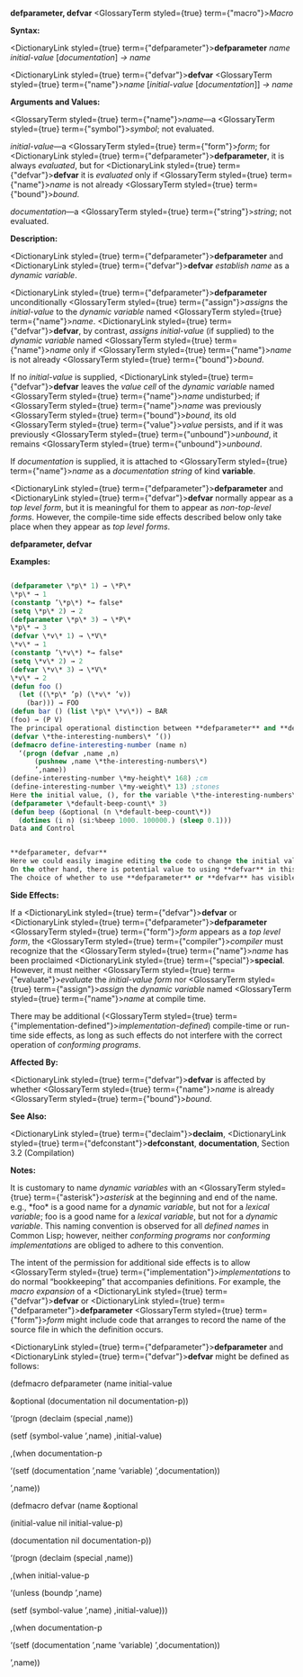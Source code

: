 **defparameter, defvar** <GlossaryTerm styled={true} term={"macro"}><i>Macro</i></GlossaryTerm> 



**Syntax:** 



<DictionaryLink styled={true} term={"defparameter"}><b>defparameter</b></DictionaryLink> *name initial-value* [*documentation*] *→ name* 



<DictionaryLink styled={true} term={"defvar"}><b>defvar</b></DictionaryLink> <GlossaryTerm styled={true} term={"name"}><i>name</i></GlossaryTerm> [*initial-value* [*documentation*]] *→ name* 



**Arguments and Values:** 



<GlossaryTerm styled={true} term={"name"}><i>name</i></GlossaryTerm>—a <GlossaryTerm styled={true} term={"symbol"}><i>symbol</i></GlossaryTerm>; not evaluated. 



*initial-value*—a <GlossaryTerm styled={true} term={"form"}><i>form</i></GlossaryTerm>; for <DictionaryLink styled={true} term={"defparameter"}><b>defparameter</b></DictionaryLink>, it is always *evaluated*, but for <DictionaryLink styled={true} term={"defvar"}><b>defvar</b></DictionaryLink> it is *evaluated* only if <GlossaryTerm styled={true} term={"name"}><i>name</i></GlossaryTerm> is not already <GlossaryTerm styled={true} term={"bound"}><i>bound</i></GlossaryTerm>. 



*documentation*—a <GlossaryTerm styled={true} term={"string"}><i>string</i></GlossaryTerm>; not evaluated. 



**Description:** 



<DictionaryLink styled={true} term={"defparameter"}><b>defparameter</b></DictionaryLink> and <DictionaryLink styled={true} term={"defvar"}><b>defvar</b></DictionaryLink> *establish name* as a *dynamic variable*. 



<DictionaryLink styled={true} term={"defparameter"}><b>defparameter</b></DictionaryLink> unconditionally <GlossaryTerm styled={true} term={"assign"}><i>assigns</i></GlossaryTerm> the *initial-value* to the *dynamic variable* named <GlossaryTerm styled={true} term={"name"}><i>name</i></GlossaryTerm>. <DictionaryLink styled={true} term={"defvar"}><b>defvar</b></DictionaryLink>, by contrast, *assigns initial-value* (if supplied) to the *dynamic variable* named <GlossaryTerm styled={true} term={"name"}><i>name</i></GlossaryTerm> only if <GlossaryTerm styled={true} term={"name"}><i>name</i></GlossaryTerm> is not already <GlossaryTerm styled={true} term={"bound"}><i>bound</i></GlossaryTerm>. 



If no *initial-value* is supplied, <DictionaryLink styled={true} term={"defvar"}><b>defvar</b></DictionaryLink> leaves the *value cell* of the *dynamic variable* named <GlossaryTerm styled={true} term={"name"}><i>name</i></GlossaryTerm> undisturbed; if <GlossaryTerm styled={true} term={"name"}><i>name</i></GlossaryTerm> was previously <GlossaryTerm styled={true} term={"bound"}><i>bound</i></GlossaryTerm>, its old <GlossaryTerm styled={true} term={"value"}><i>value</i></GlossaryTerm> persists, and if it was previously <GlossaryTerm styled={true} term={"unbound"}><i>unbound</i></GlossaryTerm>, it remains <GlossaryTerm styled={true} term={"unbound"}><i>unbound</i></GlossaryTerm>. 



If *documentation* is supplied, it is attached to <GlossaryTerm styled={true} term={"name"}><i>name</i></GlossaryTerm> as a *documentation string* of kind **variable**. 



<DictionaryLink styled={true} term={"defparameter"}><b>defparameter</b></DictionaryLink> and <DictionaryLink styled={true} term={"defvar"}><b>defvar</b></DictionaryLink> normally appear as a *top level form*, but it is meaningful for them to appear as *non-top-level forms*. However, the compile-time side effects described below only take place when they appear as *top level forms*. 















**defparameter, defvar** 



**Examples:**
```lisp

(defparameter \*p\* 1) → \*P\* 
\*p\* → 1 
(constantp ’\*p\*) *→ false* 
(setq \*p\* 2) → 2 
(defparameter \*p\* 3) → \*P\* 
\*p\* → 3 
(defvar \*v\* 1) → \*V\* 
\*v\* → 1 
(constantp ’\*v\*) *→ false* 
(setq \*v\* 2) → 2 
(defvar \*v\* 3) → \*V\* 
\*v\* → 2 
(defun foo () 
  (let ((\*p\* ’p) (\*v\* ’v)) 
    (bar))) → FOO 
(defun bar () (list \*p\* \*v\*)) → BAR 
(foo) → (P V) 
The principal operational distinction between **defparameter** and **defvar** is that **defparameter** makes an unconditional assignment to *name*, while **defvar** makes a conditional one. In practice, this means that **defparameter** is useful in situations where loading or reloading the definition would want to pick up a new value of the variable, while **defvar** is used in situations where the old value would want to be retained if the file were loaded or reloaded. For example, one might create a file which contained: 
(defvar \*the-interesting-numbers\* ’()) 
(defmacro define-interesting-number (name n) 
  ‘(progn (defvar ,name ,n) 
	  (pushnew ,name \*the-interesting-numbers\*) 
	  ’,name)) 
(define-interesting-number \*my-height\* 168) ;cm 
(define-interesting-number \*my-weight\* 13) ;stones 
Here the initial value, (), for the variable \*the-interesting-numbers\* is just a seed that we are never likely to want to reset to something else once something has been grown from it. As such, we have used **defvar** to avoid having the \*interesting-numbers\* information reset if the file is loaded a second time. It is true that the two calls to **define-interesting-number** here would be reprocessed, but if there were additional calls in another file, they would not be and that information would be lost. On the other hand, consider the following code: 
(defparameter \*default-beep-count\* 3) 
(defun beep (&optional (n \*default-beep-count\*)) 
  (dotimes (i n) (si:%beep 1000. 100000.) (sleep 0.1))) 
Data and Control 


**defparameter, defvar** 
Here we could easily imagine editing the code to change the initial value of \*default-beep-count\*, and then reloading the file to pick up the new value. In order to make value updating easy, we have used **defparameter**. 
On the other hand, there is potential value to using **defvar** in this situation. For example, suppose that someone had predefined an alternate value for \*default-beep-count\*, or had loaded the file and then manually changed the value. In both cases, if we had used **defvar** instead of **defparameter**, those user preferences would not be overridden by (re)loading the file. 
The choice of whether to use **defparameter** or **defvar** has visible consequences to programs, but is nevertheless often made for subjective reasons. 

```
**Side Effects:** 



If a <DictionaryLink styled={true} term={"defvar"}><b>defvar</b></DictionaryLink> or <DictionaryLink styled={true} term={"defparameter"}><b>defparameter</b></DictionaryLink> <GlossaryTerm styled={true} term={"form"}><i>form</i></GlossaryTerm> appears as a *top level form*, the <GlossaryTerm styled={true} term={"compiler"}><i>compiler</i></GlossaryTerm> must recognize that the <GlossaryTerm styled={true} term={"name"}><i>name</i></GlossaryTerm> has been proclaimed <DictionaryLink styled={true} term={"special"}><b>special</b></DictionaryLink>. However, it must neither <GlossaryTerm styled={true} term={"evaluate"}><i>evaluate</i></GlossaryTerm> the *initial-value form* nor <GlossaryTerm styled={true} term={"assign"}><i>assign</i></GlossaryTerm> the *dynamic variable* named <GlossaryTerm styled={true} term={"name"}><i>name</i></GlossaryTerm> at compile time. 



There may be additional (<GlossaryTerm styled={true} term={"implementation-defined"}><i>implementation-defined</i></GlossaryTerm>) compile-time or run-time side effects, as long as such effects do not interfere with the correct operation of *conforming programs*. 



**Affected By:** 



<DictionaryLink styled={true} term={"defvar"}><b>defvar</b></DictionaryLink> is affected by whether <GlossaryTerm styled={true} term={"name"}><i>name</i></GlossaryTerm> is already <GlossaryTerm styled={true} term={"bound"}><i>bound</i></GlossaryTerm>. 



**See Also:** 



<DictionaryLink styled={true} term={"declaim"}><b>declaim</b></DictionaryLink>, <DictionaryLink styled={true} term={"defconstant"}><b>defconstant</b></DictionaryLink>, **documentation**, Section 3.2 (Compilation) 



**Notes:** 



It is customary to name *dynamic variables* with an <GlossaryTerm styled={true} term={"asterisk"}><i>asterisk</i></GlossaryTerm> at the beginning and end of the name. e.g., \*foo\* is a good name for a *dynamic variable*, but not for a *lexical variable*; foo is a good name for a *lexical variable*, but not for a *dynamic variable*. This naming convention is observed for all *defined names* in Common Lisp; however, neither *conforming programs* nor *conforming implementations* are obliged to adhere to this convention. 



The intent of the permission for additional side effects is to allow <GlossaryTerm styled={true} term={"implementation"}><i>implementations</i></GlossaryTerm> to do normal “bookkeeping” that accompanies definitions. For example, the *macro expansion* of a <DictionaryLink styled={true} term={"defvar"}><b>defvar</b></DictionaryLink> or <DictionaryLink styled={true} term={"defparameter"}><b>defparameter</b></DictionaryLink> <GlossaryTerm styled={true} term={"form"}><i>form</i></GlossaryTerm> might include code that arranges to record the name of the source file in which the definition occurs. 



<DictionaryLink styled={true} term={"defparameter"}><b>defparameter</b></DictionaryLink> and <DictionaryLink styled={true} term={"defvar"}><b>defvar</b></DictionaryLink> might be defined as follows: 



(defmacro defparameter (name initial-value 



&amp;optional (documentation nil documentation-p)) 



‘(progn (declaim (special ,name)) 



(setf (symbol-value ’,name) ,initial-value) 



,(when documentation-p 



‘(setf (documentation ’,name ’variable) ’,documentation)) 



’,name)) 















(defmacro defvar (name &amp;optional 



(initial-value nil initial-value-p) 



(documentation nil documentation-p)) 



‘(progn (declaim (special ,name)) 



,(when initial-value-p 



‘(unless (boundp ’,name) 



(setf (symbol-value ’,name) ,initial-value))) 



,(when documentation-p 



‘(setf (documentation ’,name ’variable) ’,documentation)) 



’,name)) 



